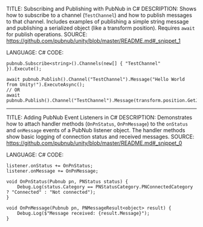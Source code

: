 TITLE: Subscribing and Publishing with PubNub in C#
DESCRIPTION: Shows how to subscribe to a channel (`TestChannel`) and how to publish messages to that channel. Includes examples of publishing a simple string message and publishing a serialized object (like a transform position). Requires `await` for publish operations.
SOURCE: https://github.com/pubnub/unity/blob/master/README.md#_snippet_1

LANGUAGE: C#
CODE:
```
pubnub.Subscribe<string>().Channels(new[] { "TestChannel" }).Execute();

await pubnub.Publish().Channel("TestChannel").Message("Hello World from Unity!").ExecuteAsync();
// OR
await pubnub.Publish().Channel("TestChannel").Message(transform.position.GetJsonSafe()).ExecuteAsync();
```

----------------------------------------

TITLE: Adding PubNub Event Listeners in C#
DESCRIPTION: Demonstrates how to attach handler methods (`OnPnStatus`, `OnPnMessage`) to the `onStatus` and `onMessage` events of a PubNub listener object. The handler methods show basic logging of connection status and received messages.
SOURCE: https://github.com/pubnub/unity/blob/master/README.md#_snippet_0

LANGUAGE: C#
CODE:
```
listener.onStatus += OnPnStatus;
listener.onMessage += OnPnMessage;

void OnPnStatus(Pubnub pn, PNStatus status) {
    Debug.Log(status.Category == PNStatusCategory.PNConnectedCategory ? "Connected" : "Not connected");
}

void OnPnMessage(Pubnub pn, PNMessageResult<object> result) {
    Debug.Log($"Message received: {result.Message}");
}
```